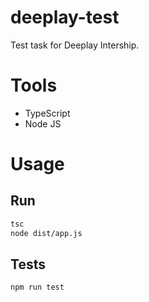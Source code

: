 # deeplay-test
Test task for Deeplay Intership.

# Tools
- TypeScript
- Node JS

# Usage
## Run
```bash
tsc
node dist/app.js
```

## Tests
```
npm run test
```